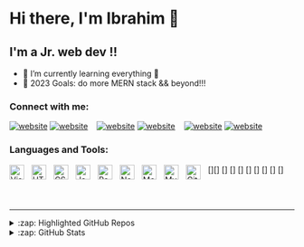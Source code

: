 # Hi there, I'm Ibrahim  👋 

[twitter]: https://twitter.com/ISadudin
[instagram]: https://www.instagram.com/ibraheem_sadudin
[linkedin]: https://www.linkedin.com/in/ibrahim-sadudin-8216521a8

## I'm a Jr. web dev !!

- 🌱 I’m currently learning everything 🤣
- 🥅 2023 Goals: do more MERN stack && beyond!!!


### Connect with me:

[![website](./img/twitter-light.svg)](https://twitter.com/ISadudin#gh-light-mode-only)
[![website](./img/twitter-dark.svg)](https://twitter.com/ISadudin#gh-dark-mode-only)
&nbsp;&nbsp;
[![website](./img/linkedin-light.svg)](https://linkedin.com/in/ibrahim-sadudin-8216521a8#gh-light-mode-only)
[![website](./img/linkedin-dark.svg)](https://linkedin.com/in/ibrahim-sadudin-8216521a8#gh-dark-mode-only)
&nbsp;&nbsp;
[![website](./img/instagram-light.svg)](https://instagram.com/ibraheem_sadudin#gh-light-mode-only)
[![website](./img/instagram-dark.svg)](https://instagram.com/ibraheem_sadudin#gh-dark-mode-only)
&nbsp;&nbsp;


### Languages and Tools:

[<img align="left" alt="Visual Studio Code" width="26px" src="https://cdn.jsdelivr.net/gh/devicons/devicon/icons/vscode/vscode-original.svg" style="padding-right:10px;" />][]
[<img align="left" alt="HTML5" width="26px" src="https://cdn.jsdelivr.net/gh/devicons/devicon/icons/html5/html5-original.svg" style="padding-right:10px;" />]
[<img align="left" alt="CSS3" width="26px" src="https://cdn.jsdelivr.net/gh/devicons/devicon/icons/css3/css3-original.svg" style="padding-right:10px;" />]
[<img align="left" alt="JavaScript" width="26px" src="https://cdn.jsdelivr.net/gh/devicons/devicon/icons/javascript/javascript-original.svg" style="padding-right:10px;" />]
[<img align="left" alt="React" width="26px" src="https://cdn.jsdelivr.net/gh/devicons/devicon/icons/react/react-original.svg" style="padding-right:10px;" />] 
[<img align="left" alt="Node.js" width="26px" src="https://cdn.jsdelivr.net/gh/devicons/devicon/icons/nodejs/nodejs-original.svg" style="padding-right:10px;" />]
[<img align="left" alt="MongoDB" width="26px" src="https://cdn.jsdelivr.net/gh/devicons/devicon/icons/mongodb/mongodb-original.svg" style="padding-right:10px;" />]
[<img align="left" alt="MySQL" width="26px" src="https://cdn.jsdelivr.net/gh/devicons/devicon/icons/mysql/mysql-original.svg" style="padding-right:10px;" />]
[<img align="left" alt="Git" width="26px" src="https://cdn.jsdelivr.net/gh/devicons/devicon/icons/git/git-original.svg" style="padding-right:10px;" />]
 

<br />
<br />

---

<details>
  <summary>:zap: Highlighted GitHub Repos</summary>
  
<!--START_SECTION:activity-->
1. ❌ JS (https://github.com/Cyb-0rg/-CRUD-ReactNodeExpressMySQL) in [[Cyb-0rg/CRUD-ReactNodeExpressMySQL](https://github.com/Cyb-0rg/-CRUD-ReactNodeExpressMySQL)
2. ❌ Python (https://github.com/Cyb-0rg/python-googleTranslate) in [Cyb-0rg/python-googleTranslate](https://github.com/Cyb-0rg/python-googleTranslate)
3. ❌ JS (https://github.com/Cyb-0rg/Reactjs-Customer-Listings) in [Cyb-0rg/Reactjs-Customer-Listings](https://github.com/Cyb-0rg/Reactjs-Customer-Listings)
4. ❌ Java FX [#14](https://github.com/Cyb-0rg/javaFX_lineDraw_-_MouseEvents_-_RadioButtons) in [Cyb-0rg/javaFX_lineDraw_-_MouseEvents_-_RadioButtons](https://github.com/Cyb-0rg/javaFX_lineDraw_-_MouseEvents_-_RadioButtons)
<!--END_SECTION:activity-->

</details>

<details>
  <summary>:zap: GitHub Stats</summary>

  <img align="left" alt="Cyb-0rg's GitHub Stats" src="https://github-readme-stats.vercel.app/api?username=Cyb-0rg&show_icons=true&hide_border=false&title_color=ff652f&icon_color=FFE400&bg_color=09131B&text_color=ffffff&border_color=0c1a25" />

</details>

[twitter]: https://twitter.com/ISadudin
[instagram]: https://www.instagram.com/ibraheem_sadudin
[linkedin]: https://www.linkedin.com/in/ibrahim-sadudin-8216521a8

